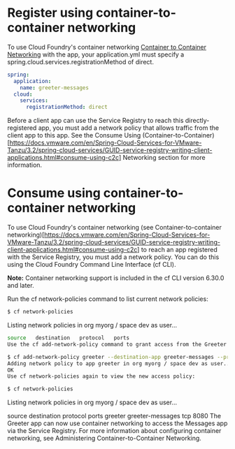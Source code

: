 # Register using container-to-container networking

To use Cloud Foundry's container networking [Container to Container Networking](https://docs.vmware.com/en/VMware-Tanzu-Application-Service/6.0/tas-for-vms/understand-cf-networking.html) with the app, your application.yml must specify a spring.cloud.services.registrationMethod of direct.
```yaml
spring:
  application:
    name: greeter-messages
  cloud:
    services:
      registrationMethod: direct
```

Before a client app can use the Service Registry to reach this directly-registered app, you must add a network policy that allows traffic from the client app to this app. See the Consume Using (Container-to-Container)[https://docs.vmware.com/en/Spring-Cloud-Services-for-VMware-Tanzu/3.2/spring-cloud-services/GUID-service-registry-writing-client-applications.html#consume-using-c2c] Networking section for more information.

# Consume using container-to-container networking
To use Cloud Foundry's container networking (see Container-to-container networking)[https://docs.vmware.com/en/Spring-Cloud-Services-for-VMware-Tanzu/3.2/spring-cloud-services/GUID-service-registry-writing-client-applications.html#consume-using-c2c] to reach an app registered with the Service Registry, you must add a network policy. You can do this using the Cloud Foundry Command Line Interface (cf CLI).

**Note:**
Container networking support is included in the cf CLI version 6.30.0 and later.

Run the cf network-policies command to list current network policies:

```bash
$ cf network-policies
```

Listing network policies in org myorg / space dev as user...
```bash
source   destination   protocol   ports
Use the cf add-network-policy command to grant access from the Greeter app to the Messages app:
```

```bash
$ cf add-network-policy greeter --destination-app greeter-messages --protocol tcp --port 8080
Adding network policy to app greeter in org myorg / space dev as user...
OK
Use cf network-policies again to view the new access policy:
````

```bash
$ cf network-policies
```

Listing network policies in org myorg / space dev as user...

source    destination          protocol   ports
greeter   greeter-messages   tcp        8080
The Greeter app can now use container networking to access the Messages app via the Service Registry. For more information about configuring container networking, see Administering Container-to-Container Networking.

